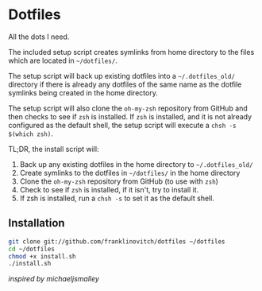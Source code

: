 Dotfiles
========
All the dots I need.

The included setup script creates symlinks from home directory to the files which 
are located in `~/dotfiles/`.

The setup script will back up existing dotfiles into a `~/.dotfiles_old/` 
directory if there is already any dotfiles of the same name as the dotfile 
symlinks being created in the home directory.

The setup script will also clone the `oh-my-zsh` repository from GitHub and then 
checks to see if `zsh` is installed.  If `zsh` is installed, and it is not already 
configured as the default shell, the setup script will execute a `chsh -s $(which zsh)`.

TL;DR, the install script will:

1. Back up any existing dotfiles in the home directory to `~/.dotfiles_old/`
2. Create symlinks to the dotfiles in `~/dotfiles/` in the home directory
3. Clone the `oh-my-zsh` repository from GitHub (to use with `zsh`)
4. Check to see if `zsh` is installed, if it isn't, try to install it.
5. If zsh is installed, run a `chsh -s` to set it as the default shell.

Installation
------------

``` bash
git clone git://github.com/franklinovitch/dotfiles ~/dotfiles
cd ~/dotfiles
chmod +x install.sh
./install.sh
```

*inspired by michaeljsmalley*

